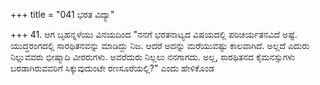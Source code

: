 +++
title = "041 ಭರತ ವಿದ್ಯಾ"

+++
41. ಆಗ ಬೃಹನ್ನಳೆಯು ವಿನಯದಿಂದ "ನನಗೆ ಭರತನಾಟ್ಯದ ವಿಷಯದಲ್ಲಿ ಪರಿಚರ್ಯತನವಿದೆ ಅಷ್ಟೆ. ಯುದ್ಧರಂಗದಲ್ಲಿ ಸಾರಥಿತನವನ್ನು ಮಾಡಿದ್ದು ನಿಜ. ಆದರೆ ಅದನ್ನು ಮರೆಯುವಷ್ಟು ಕಾಲವಾಗಿದೆ. ಅಲ್ಲದೆ ಎದುರು ನಿಲ್ಲುವವರು ಭೀಷ್ಮಾದಿ ವೀರರುಗಳು. ಅವರೆದುರು ನಿಲ್ಲಲು ನನಗಾಗದು. ಅಲ್ಲ, ಸಾರಥಿತನದ ಕೈಮನಸ್ಸುಗಳು  ಬರಡಾಗಿರುವವರಿಗೆ ಸಿಕ್ಕುವುದುಂಟೇ ರಣಸೂರೆಯಲ್ಲಿ?" ಎಂದು ಹೇಳಿಕೊಂಡ